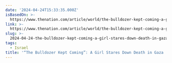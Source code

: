 ```yaml
---
date: '2024-04-24T15:33:35.000Z'
isBasedOn: >-
  https://www.thenation.com/article/world/the-bulldozer-kept-coming-a-girl-stares-down-death-in-gaza/
link: >-
  https://www.thenation.com/article/world/the-bulldozer-kept-coming-a-girl-stares-down-death-in-gaza/
slug: >-
  2024-04-24-the-bulldozer-kept-coming-a-girl-stares-down-death-in-gaza-or-the-nation
tags:
  - Israel
title: '“The Bulldozer Kept Coming”: A Girl Stares Down Death in Gaza | The Nation'
---
```



